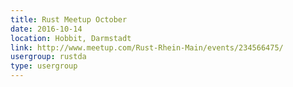 ```yaml
---
title: Rust Meetup October
date: 2016-10-14
location: Hobbit, Darmstadt
link: http://www.meetup.com/Rust-Rhein-Main/events/234566475/
usergroup: rustda
type: usergroup
---
```

